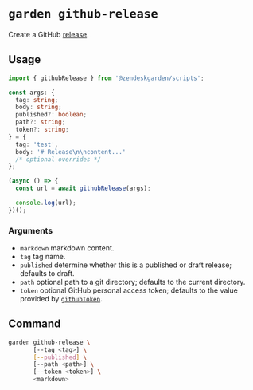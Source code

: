# `garden github-release`

Create a GitHub [release](https://help.github.com/articles/about-releases/).

## Usage

```ts
import { githubRelease } from '@zendeskgarden/scripts';

const args: {
  tag: string;
  body: string;
  published?: boolean;
  path?: string;
  token?: string;
} = {
  tag: 'test',
  body: '# Release\n\ncontent...'
  /* optional overrides */
};

(async () => {
  const url = await githubRelease(args);

  console.log(url);
})();
```

### Arguments

- `markdown` markdown content.
- `tag` tag name.
- `published` determine whether this is a published or draft release;
  defaults to draft.
- `path` optional path to a git directory; defaults to the current directory.
- `token` optional GitHub personal access token; defaults to the value
  provided by [`githubToken`](../token#readme).

## Command

```sh
garden github-release \
       [--tag <tag>] \
       [--published] \
       [--path <path>] \
       [--token <token>] \
       <markdown>
```
